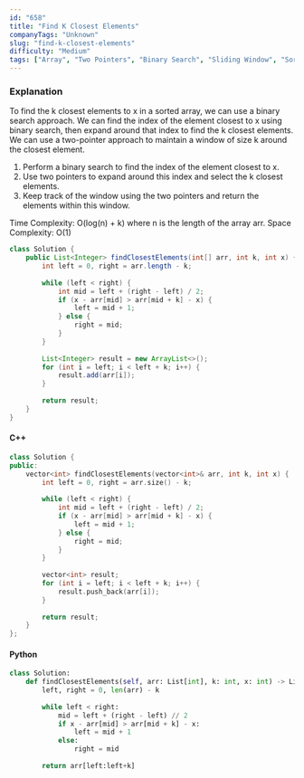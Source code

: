 ```yaml
---
id: "658"
title: "Find K Closest Elements"
companyTags: "Unknown"
slug: "find-k-closest-elements"
difficulty: "Medium"
tags: ["Array", "Two Pointers", "Binary Search", "Sliding Window", "Sorting", "Heap (Priority Queue)"]
---
```


### Explanation
To find the k closest elements to x in a sorted array, we can use a binary search approach. We can find the index of the element closest to x using binary search, then expand around that index to find the k closest elements. We can use a two-pointer approach to maintain a window of size k around the closest element.

1. Perform a binary search to find the index of the element closest to x.
2. Use two pointers to expand around this index and select the k closest elements.
3. Keep track of the window using the two pointers and return the elements within this window.

Time Complexity: O(log(n) + k) where n is the length of the array arr.
Space Complexity: O(1)

```java
class Solution {
    public List<Integer> findClosestElements(int[] arr, int k, int x) {
        int left = 0, right = arr.length - k;
        
        while (left < right) {
            int mid = left + (right - left) / 2;
            if (x - arr[mid] > arr[mid + k] - x) {
                left = mid + 1;
            } else {
                right = mid;
            }
        }
        
        List<Integer> result = new ArrayList<>();
        for (int i = left; i < left + k; i++) {
            result.add(arr[i]);
        }
        
        return result;
    }
}
```

#### C++
```cpp
class Solution {
public:
    vector<int> findClosestElements(vector<int>& arr, int k, int x) {
        int left = 0, right = arr.size() - k;
        
        while (left < right) {
            int mid = left + (right - left) / 2;
            if (x - arr[mid] > arr[mid + k] - x) {
                left = mid + 1;
            } else {
                right = mid;
            }
        }
        
        vector<int> result;
        for (int i = left; i < left + k; i++) {
            result.push_back(arr[i]);
        }
        
        return result;
    }
};
```

#### Python
```python
class Solution:
    def findClosestElements(self, arr: List[int], k: int, x: int) -> List[int]:
        left, right = 0, len(arr) - k
        
        while left < right:
            mid = left + (right - left) // 2
            if x - arr[mid] > arr[mid + k] - x:
                left = mid + 1
            else:
                right = mid
        
        return arr[left:left+k]
```